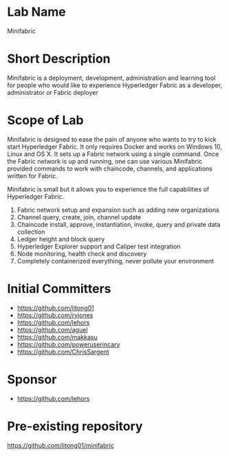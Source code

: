 # Lab Name
Minifabric

# Short Description
Minifabric is a deployment, development, administration and learning tool for people who
would like to experience Hyperledger Fabric as a developer, administrator or Fabric deployer

# Scope of Lab
Minifabric is designed to ease the pain of anyone who wants to try to kick start Hyperledger Fabric. It only requires Docker and works on Windows 10, Linux and OS X. It sets up a Fabric network using a single command. Once the Fabric network is up and running, one can use various Minifabric provided commands to work with chaincode, channels, and applications written for Fabric.

Minifabric is small but it allows you to experience the full capabilities of Hyperledger Fabric.

1. Fabric network setup and expansion such as adding new organizations
2. Channel query, create, join, channel update
3. Chaincode install, approve, instantiation, invoke, query and private data collection
4. Ledger height and block query
5. Hyperledger Explorer support and Caliper test integration
6. Node monitoring, health check and discovery
7. Completely containerized everything, never pollute your environment


# Initial Committers
- https://github.com/litong01
- https://github.com/ryjones
- https://github.com/lehors
- https://github.com/aguel
- https://github.com/makkasu
- https://github.com/poweruserincary
- https://github.com/ChrisSargent

# Sponsor

- https://github.com/lehors

# Pre-existing repository

https://github.com/litong01/minifabric
